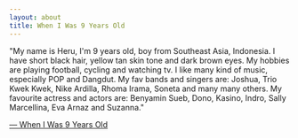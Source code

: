 ```yaml
---
layout: about
title: When I Was 9 Years Old
---
```


<p id="kuote">"My name is Heru, I'm 9 years old, boy from Southeast Asia, Indonesia. I have short black hair, yellow tan skin tone and dark brown eyes. My hobbies are playing football, cycling and watching tv. I like many kind of music, especially POP and Dangdut. My fav bands and singers are: Joshua, Trio Kwek Kwek, Nike Ardilla, Rhoma Irama, Soneta and many many others. My favourite actress and actors are: Benyamin Sueb, Dono, Kasino, Indro, Sally Marcellina, Eva Arnaz and Suzanna."</p>

<p id="sourse"><a href="http://jasmoehardi.blogspot.com/2011/04/when-i-was-9-years-old.html">&mdash; When I Was 9 Years Old</a></p>
